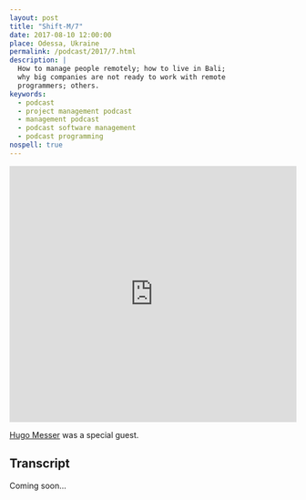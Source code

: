 ```yaml
---
layout: post
title: "Shift-M/7"
date: 2017-08-10 12:00:00
place: Odessa, Ukraine
permalink: /podcast/2017/7.html
description: |
  How to manage people remotely; how to live in Bali;
  why big companies are not ready to work with remote
  programmers; others.
keywords:
  - podcast
  - project management podcast
  - management podcast
  - podcast software management
  - podcast programming
nospell: true
---
```


<iframe width="100%" height="450" scrolling="no" frameborder="no" src="https://w.soundcloud.com/player/?url=https%3A//api.soundcloud.com/tracks/337264595&amp;auto_play=false&amp;hide_related=false&amp;show_comments=true&amp;show_user=true&amp;show_reposts=false&amp;visual=true"></iframe>

[Hugo Messer](https://twitter.com/hugomesser) was a special guest.

## Transcript

Coming soon...
